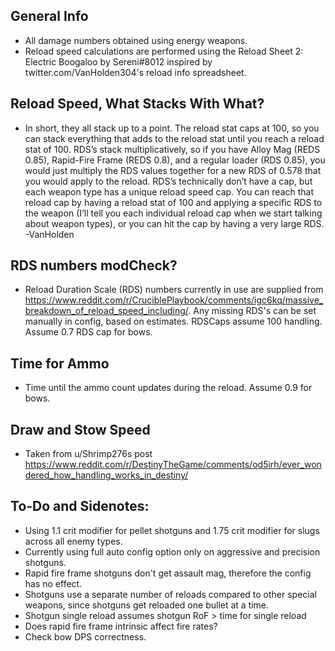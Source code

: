 ## General Info
- All damage numbers obtained using energy weapons.
- Reload speed calculations are performed using the Reload Sheet 2: Electric Boogaloo by Sereni#8012 inspired by twitter.com/VanHolden304's reload info spreadsheet.

## Reload Speed, What Stacks With What?
- In short, they all stack up to a point. The reload stat caps at 100, so you can stack everything that adds to the reload stat until you reach a reload stat of 100. RDS’s stack multiplicatively, so if you have Alloy Mag (REDS 0.85), Rapid-Fire Frame (REDS 0.8), and a regular loader (RDS 0.85), you would just multiply the RDS values together for a new RDS of 0.578 that you would apply to the reload. RDS’s technically don’t have a cap, but each weapon type has a unique reload speed cap. You can reach that reload cap by having a reload stat of 100 and applying a specific RDS to the weapon (I’ll tell you each individual reload cap when we start talking about weapon types), or you can hit the cap by having a very large RDS. -VanHolden

## RDS numbers modCheck?
- Reload Duration Scale (RDS) numbers currently in use are supplied from https://www.reddit.com/r/CruciblePlaybook/comments/igc6kq/massive_breakdown_of_reload_speed_including/. Any missing RDS's can be set manually in config, based on estimates. RDSCaps assume 100 handling. Assume 0.7 RDS cap for bows.

## Time for Ammo
- Time until the ammo count updates during the reload. Assume 0.9 for bows.

## Draw and Stow Speed
- Taken from u/Shrimp276s post https://www.reddit.com/r/DestinyTheGame/comments/od5irh/ever_wondered_how_handling_works_in_destiny/

## To-Do and Sidenotes:
- Using 1.1 crit modifier for pellet shotguns and 1.75 crit modifier for slugs across all enemy types.
- Currently using full auto config option only on aggressive and precision shotguns. 
- Rapid fire frame shotguns don't get assault mag, therefore the config has no effect.
- Shotguns use a separate number of reloads compared to other special weapons, since shotguns get reloaded one bullet at a time.
- Shotgun single reload assumes shotgun RoF > time for single reload
- Does rapid fire frame intrinsic affect fire rates?
- Check bow DPS correctness.